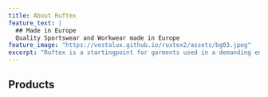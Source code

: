 ```yaml
---
title: About Ruftex
feature_text: |
  ## Made in Europe
  Quality Sportswear and Workwear made in Europe
feature_image: "https://vestalux.github.io/ruxtex2/assets/bg03.jpeg"
excerpt: "Ruftex is a startingpoint for garments used in a demanding environment."
---
```


## Products
